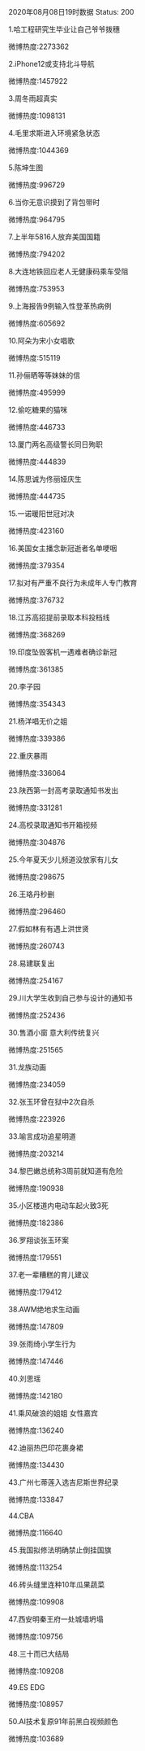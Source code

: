 2020年08月08日19时数据
Status: 200

1.哈工程研究生毕业让自己爷爷拨穗

微博热度:2273362

2.iPhone12或支持北斗导航

微博热度:1457922

3.周冬雨超真实

微博热度:1098131

4.毛里求斯进入环境紧急状态

微博热度:1044369

5.陈坤生图

微博热度:996729

6.当你无意识摸到了背包带时

微博热度:964795

7.上半年5816人放弃美国国籍

微博热度:794202

8.大连地铁回应老人无健康码乘车受阻

微博热度:753953

9.上海报告9例输入性登革热病例

微博热度:605692

10.阿朵为宋小女唱歌

微博热度:515119

11.孙俪晒等等妹妹的信

微博热度:495999

12.偷吃糖果的猫咪

微博热度:446733

13.厦门两名高级警长同日殉职

微博热度:444839

14.陈思诚为佟丽娅庆生

微博热度:444735

15.一诺暖阳世冠对决

微博热度:423160

16.美国女主播念新冠逝者名单哽咽

微博热度:379354

17.拟对有严重不良行为未成年人专门教育

微博热度:376732

18.江苏高招提前录取本科投档线

微博热度:368269

19.印度坠毁客机一遇难者确诊新冠

微博热度:361385

20.李子园

微博热度:354343

21.杨洋唱无价之姐

微博热度:339386

22.重庆暴雨

微博热度:336064

23.陕西第一封高考录取通知书发出

微博热度:331281

24.高校录取通知书开箱视频

微博热度:304876

25.今年夏天少儿频道没放家有儿女

微博热度:298675

26.王珞丹秒删

微博热度:296460

27.假如林有有遇上洪世贤

微博热度:260743

28.易建联复出

微博热度:254167

29.川大学生收到自己参与设计的通知书

微博热度:252436

30.售酒小窗 意大利传统复兴

微博热度:251565

31.龙族动画

微博热度:234059

32.张玉环曾在狱中2次自杀

微博热度:223926

33.喻言成功追星明道

微博热度:203214

34.黎巴嫩总统称3周前就知道有危险

微博热度:190938

35.小区楼道内电动车起火致3死

微博热度:182386

36.罗翔谈张玉环案

微博热度:179551

37.老一辈糟糕的育儿建议

微博热度:179412

38.AWM绝地求生动画

微博热度:147809

39.张雨绮小学生行为

微博热度:147446

40.刘思瑶

微博热度:142180

41.乘风破浪的姐姐 女性嘉宾

微博热度:136240

42.迪丽热巴印花裹身裙

微博热度:134430

43.广州七蒂莲入选吉尼斯世界纪录

微博热度:133847

44.CBA

微博热度:116640

45.我国拟修法明确禁止倒挂国旗

微博热度:113254

46.砖头缝里连种10年瓜果蔬菜

微博热度:109908

47.西安明秦王府一处城墙坍塌

微博热度:109756

48.三十而已大结局

微博热度:109208

49.ES EDG

微博热度:108957

50.AI技术复原91年前黑白视频颜色

微博热度:103689

